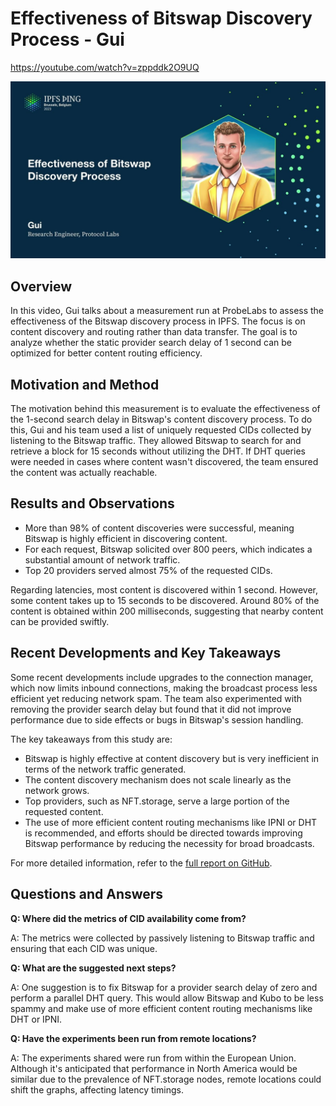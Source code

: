 # Effectiveness of Bitswap Discovery Process - Gui

<https://youtube.com/watch?v=zppddk2O9UQ>

![image for Effectiveness of Bitswap Discovery Process - Gui](/thing23/zppddk2O9UQ.jpg)

## Overview

In this video, Gui talks about a measurement run at ProbeLabs to assess the effectiveness of the Bitswap discovery process in IPFS. The focus is on content discovery and routing rather than data transfer. The goal is to analyze whether the static provider search delay of 1 second can be optimized for better content routing efficiency.

## Motivation and Method

The motivation behind this measurement is to evaluate the effectiveness of the 1-second search delay in Bitswap's content discovery process. To do this, Gui and his team used a list of uniquely requested CIDs collected by listening to the Bitswap traffic. They allowed Bitswap to search for and retrieve a block for 15 seconds without utilizing the DHT. If DHT queries were needed in cases where content wasn't discovered, the team ensured the content was actually reachable.

## Results and Observations

- More than 98% of content discoveries were successful, meaning Bitswap is highly efficient in discovering content.
- For each request, Bitswap solicited over 800 peers, which indicates a substantial amount of network traffic.
- Top 20 providers served almost 75% of the requested CIDs.

Regarding latencies, most content is discovered within 1 second. However, some content takes up to 15 seconds to be discovered. Around 80% of the content is obtained within 200 milliseconds, suggesting that nearby content can be provided swiftly.

## Recent Developments and Key Takeaways

Some recent developments include upgrades to the connection manager, which now limits inbound connections, making the broadcast process less efficient yet reducing network spam. The team also experimented with removing the provider search delay but found that it did not improve performance due to side effects or bugs in Bitswap's session handling.

The key takeaways from this study are:

- Bitswap is highly effective at content discovery but is very inefficient in terms of the network traffic generated.
- The content discovery mechanism does not scale linearly as the network grows.
- Top providers, such as NFT.storage, serve a large portion of the requested content.
- The use of more efficient content routing mechanisms like IPNI or DHT is recommended, and efforts should be directed towards improving Bitswap performance by reducing the necessity for broad broadcasts.

For more detailed information, refer to the [full report on GitHub](https://github.com/protocol/network-measurements).

## Questions and Answers

**Q: Where did the metrics of CID availability come from?**

A: The metrics were collected by passively listening to Bitswap traffic and ensuring that each CID was unique.

**Q: What are the suggested next steps?**

A: One suggestion is to fix Bitswap for a provider search delay of zero and perform a parallel DHT query. This would allow Bitswap and Kubo to be less spammy and make use of more efficient content routing mechanisms like DHT or IPNI.

**Q: Have the experiments been run from remote locations?**

A: The experiments shared were run from within the European Union. Although it's anticipated that performance in North America would be similar due to the prevalence of NFT.storage nodes, remote locations could shift the graphs, affecting latency timings.